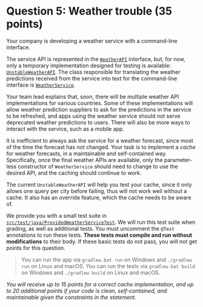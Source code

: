 # Question 5: Weather trouble (35 points)

Your company is developing a weather service with a command-line interface.

The service API is represented in the [`WeatherAPI`](src/main/java/WeatherAPI.java) interface,
but, for now, only a temporary implementation designed for testing is available: [`UnstableWeatherAPI`](src/main/java/UnstableWeatherAPI.java).
The class responsible for translating the weather predictions received from the service into text for the command-line interface is [`WeatherService`](src/main/java/WeatherService.java).

Your team lead explains that, soon, there will be multiple weather API implementations for various countries.
Some of these implementations will allow weather prediction suppliers to ask for the predictions in the service to be refreshed,
and apps using the weather service should not serve deprecated weather predictions to users.
There will also be more ways to interact with the service, such as a mobile app.

It is inefficient to always ask the service for a weather forecast, since most of the time the forecast has not changed.
Your task is to implement a _cache_ for weather forecasts, in a maintainable and self-contained way.
Specifically, once the final weather APIs are available, only the parameter-less constructor of `WeatherService`
should need to change to use the desired API, and the caching should continue to work.

The current `UnstableWeatherAPI` will help you test your cache, since it only allows one query per city before failing,
thus will not work well without a cache. It also has an override feature, which the cache needs to be aware of.

We provide you with a small test suite in [`src/test/java/ProvidedWeatherServiceTest`](src/test/java/ProvidedWeatherServiceTest.java).
We will run this test suite when grading, as well as additional tests.
You must uncomment the `@Test` annotations to run these tests.
**These tests must compile and run without modifications** to their body.
If these basic tests do not pass, you will not get points for this question.

> You can run the app via `gradlew.bat run` on Windows and `./gradlew run` on Linux and macOS.
> You can run the tests via `gradlew.bat build` on Windows and `./gradlew build` on Linux and macOS.

_You will receive up to 15 points for a correct cache implementation,_
_and up to 20 additional points if your code is clean, self-contained, and maintainable given the constraints in the statement._

